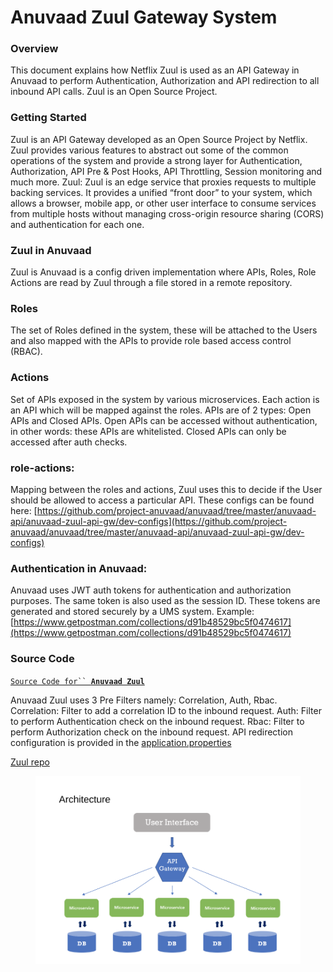 # Anuvaad Zuul Gateway System



### Overview

This document explains how Netflix Zuul is used as an API Gateway in Anuvaad to perform Authentication, Authorization and API redirection to all inbound API calls. Zuul is an Open Source Project.

### Getting Started

Zuul is an API Gateway developed as an Open Source Project by Netflix. Zuul provides various features to abstract out some of the common operations of the system and provide a strong layer for Authentication, Authorization, API Pre & Post Hooks, API Throttling, Session monitoring and much more. Zuul: Zuul is an edge service that proxies requests to multiple backing services. It provides a unified “front door” to your system, which allows a browser, mobile app, or other user interface to consume services from multiple hosts without managing cross-origin resource sharing (CORS) and authentication for each one.

### Zuul in Anuvaad

Zuul is Anuvaad is a config driven implementation where APIs, Roles, Role Actions are read by Zuul through a file stored in a remote repository.

### Roles

The set of Roles defined in the system, these will be attached to the Users and also mapped with the APIs to provide role based access control (RBAC).

### Actions

Set of APIs exposed in the system by various microservices. Each action is an API which will be mapped against the roles. APIs are of 2 types: Open APIs and Closed APIs. Open APIs can be accessed without authentication, in other words: these APIs are whitelisted. Closed APIs can only be accessed after auth checks.

### role-actions:

Mapping between the roles and actions, Zuul uses this to decide if the User should be allowed to access a particular API. These configs can be found here: [https://github.com/project-anuvaad/anuvaad/tree/master/anuvaad-api/anuvaad-zuul-api-gw/dev-configs](https://github.com/project-anuvaad/anuvaad/tree/master/anuvaad-api/anuvaad-zuul-api-gw/dev-configs)

### Authentication in Anuvaad:

Anuvaad uses JWT auth tokens for authentication and authorization purposes. The same token is also used as the session ID. These tokens are generated and stored securely by a UMS system. Example: [https://www.getpostman.com/collections/d91b48529bc5f0474617](https://www.getpostman.com/collections/d91b48529bc5f0474617)

### Source Code

[`Source Code for`` `**`Anuvaad Zuul`**](https://github.com/project-anuvaad/anuvaad/tree/master/anuvaad-api/anuvaad-zuul-api-gw)

Anuvaad Zuul uses 3 Pre Filters namely: Correlation, Auth, Rbac. Correlation: Filter to add a correlation ID to the inbound request. Auth: Filter to perform Authentication check on the inbound request. Rbac: Filter to perform Authorization check on the inbound request. API redirection configuration is provided in the [application.properties](https://github.com/project-anuvaad/anuvaad/blob/master/anuvaad-api/anuvaad-zuul-api-gw/anuvaad-zuul/src/main/resources/application.properties)

[Zuul repo](https://github.com/Netflix/zuul)

<figure><img src="../.gitbook/assets/image (4) (1) (1).png" alt=""><figcaption></figcaption></figure>
